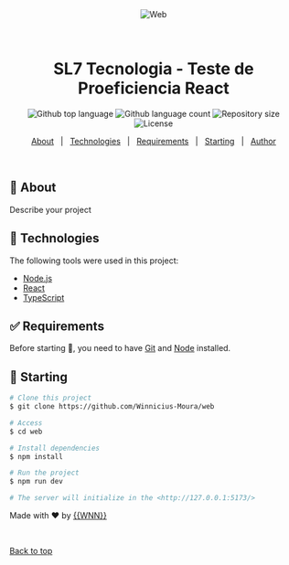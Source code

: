 <div align="center" id="top"> 
  <img src="./.github/app.gif" alt="Web" />

  &#xa0;

  <!-- <a href="https://web.netlify.app">Demo</a> -->
</div>

<h1 align="center">SL7 Tecnologia - Teste de Proeficiencia React</h1>

<p align="center">
  <img alt="Github top language" src="https://img.shields.io/github/languages/top/Winnicius-Moura/web?color=56BEB8">

  <img alt="Github language count" src="https://img.shields.io/github/languages/count/Winnicius-Moura/web?color=56BEB8">

  <img alt="Repository size" src="https://img.shields.io/github/repo-size/Winnicius-Moura/web?color=56BEB8">

  <img alt="License" src="https://img.shields.io/github/license/Winnicius-Moura/web?color=56BEB8">

  <!-- <img alt="Github issues" src="https://img.shields.io/github/issues/Winnicius-Moura/web?color=56BEB8" /> -->

  <!-- <img alt="Github forks" src="https://img.shields.io/github/forks/Winnicius-Moura/web?color=56BEB8" /> -->

  <!-- <img alt="Github stars" src="https://img.shields.io/github/stars/Winnicius-Moura/web?color=56BEB8" /> -->
</p>

<!-- Status -->

<!-- <h4 align="center"> 
	🚧  Web 🚀 Under construction...  🚧
</h4> 

<hr> -->

<p align="center">
  <a href="#dart-about">About</a> &#xa0; | &#xa0; 
  <a href="#rocket-technologies">Technologies</a> &#xa0; | &#xa0;
  <a href="#white_check_mark-requirements">Requirements</a> &#xa0; | &#xa0;
  <a href="#checkered_flag-starting">Starting</a> &#xa0; | &#xa0;
  <a href="https://github.com/Winnicius-Moura" target="_blank">Author</a>
</p>

<br>

## :dart: About ##

Describe your project


## :rocket: Technologies ##

The following tools were used in this project:

- [Node.js](https://nodejs.org/en/)
- [React](https://pt-br.reactjs.org/)
- [TypeScript](https://www.typescriptlang.org/)

## :white_check_mark: Requirements ##

Before starting :checkered_flag:, you need to have [Git](https://git-scm.com) and [Node](https://nodejs.org/en/) installed.

## :checkered_flag: Starting ##

```bash
# Clone this project
$ git clone https://github.com/Winnicius-Moura/web

# Access
$ cd web

# Install dependencies
$ npm install

# Run the project
$ npm run dev

# The server will initialize in the <http://127.0.0.1:5173/>
```

Made with :heart: by <a href="https://github.com/{{Winnicius-Moura}}" target="_blank">{{WNN}}</a>

&#xa0;

<a href="#top">Back to top</a>
